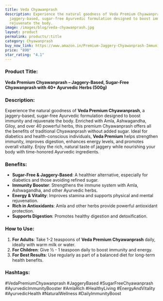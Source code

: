 ```yaml
---
title: Veda Chyawanprash
description: Experience the natural goodness of Veda Premium Chyawanprash, a
  jaggery-based, sugar-free Ayurvedic formulation designed to boost immunity and
  rejuvenate the body.
image: /images/blog/veda-chyawanprash.jpg
layout: product
permalink: products/:title
category: Chyawanprash
buy_now_link: https://www.amazon.in/Premium-Jaggery-Chyawanprash-Immunity-Antioxidants/dp/B085XGZRZK/ref=sr_1_19?crid=1A6EBHCVM05PF&tag=ayushmonk-21
price: "890"
star_rating: "4.1"
---
```

### Product Title:
**Veda Premium Chyawanprash – Jaggery-Based, Sugar-Free Chyawanprash with 40+ Ayurvedic Herbs (500g)**

### Description:
Experience the natural goodness of **Veda Premium Chyawanprash**, a jaggery-based, sugar-free Ayurvedic formulation designed to boost immunity and rejuvenate the body. Enriched with Amla, Ashwagandha, Giloy, and over 40 powerful herbs, this premium Chyawanprash offers all the benefits of traditional Chyawanprash without added sugar. Ideal for diabetics and health-conscious individuals, **Veda Premium** helps strengthen immunity, improves digestion, enhances energy levels, and promotes overall vitality. Enjoy the rich, natural taste of jaggery while nourishing your body with time-honored Ayurvedic ingredients.

### Benefits:
- **Sugar-Free & Jaggery-Based**: A healthier alternative, especially for diabetics and those avoiding refined sugar.
- **Immunity Booster**: Strengthens the immune system with Amla, Ashwagandha, and other Ayurvedic herbs.
- **Energy & Vitality**: Improves stamina and supports physical and mental rejuvenation.
- **Rich in Antioxidants**: Amla and other herbs provide powerful antioxidant protection.
- **Supports Digestion**: Promotes healthy digestion and detoxification.

### How to Use:
1. **For Adults**: Take 1-2 teaspoons of **Veda Premium Chyawanprash** daily, ideally with warm milk or water.
2. **For Children**: Give ½ - 1 teaspoon daily to boost immunity and energy.
3. **For Best Results**: Use regularly as part of a balanced diet for long-term health benefits.

### Hashtags:
#VedaPremiumChyawanprash #JaggeryBased #SugarFreeChyawanprash #AyurvedicImmunityBooster #AmlaRich #HealthyLiving #EnergyAndVitality #AyurvedicHealth #NaturalWellness #DailyImmunityBoost
